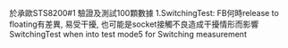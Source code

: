 於承歐STS8200#1 驗證及測試100顆數據
1.SwitchingTest: FB何時release to floating有差異, 易受干擾, 也可能是socket接觸不良造成干擾情形而影響SwitchingTest when into test mode5 for Switching measurement